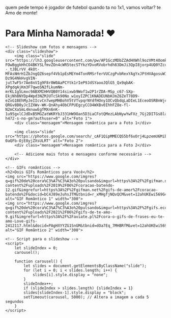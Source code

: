 <!DOCTYPE html>
<html lang="pt-br">
<head>
    <meta charset="UTF-8">
    <meta name="viewport" content="width=device-width, initial-scale=1.0">
    <title>Te Amo!</title>
</head>
<body>
    <p>quem pede tempo é jogador de futebol quando ta no 1x1, vamos voltar? te Amo de monte!</p>
</body>
</html>

<!DOCTYPE html>
<html lang="pt-br">
<head>
    <meta charset="UTF-8">
    <meta name="viewport" content="width=device-width, initial-scale=1.0">
    <title>&#x2764;</title>
    <style>
        /* Estilos para o slideshow */
        .slideshow {
            max-width: 100%;
            max-height: 100%;
            margin: auto;
            text-align: center;
        }
        .slide {
            display: none;
            width: 100%;
            height: auto;
        }
        /* Estilos para as mensagens */
        .mensagem {
            margin-top: 20px;
            font-size: 20px;
            color: #333;
        }
    </style>
</head>
<body>
    <h1>Para Minha Namorada!  &#x2764;</h1>

    <!-- Slideshow com fotos e mensagens -->
    <div class="slideshow">
        <img class="slide" src="https://lh3.googleusercontent.com/pw/AP1GczMDbZZAdHXWhl9ozVMt4Oomk2bVj6lAe1qAQ-FOwBggkHhCO4BKYSLfmvZOn4cWR5tecSTYkzYDvoRVobrhdh83DmJi3QpI8jorp4UQ0YZcuuiQtg_xzJa65X5OHVJN9W6evhxulGNAwbLnTQKuRTl_JC4eyrAMsIjPlu9Z28Jv6KSAi62G8_fzALy--_tJBLrVV_4kOt-MFAsNHrH1ZbJngQZ6sepf4Vb1pEsMEYm4TonRMSrferVUCzgPvbRexYAgYxJPtHVAgosuWIJnkOlQDeUl3rwMgFtJGgweVdLdrVLZbvnkj9sMVkives37N6Z_jfJ6Q8DI6u-Dz9G4NkHvgVIN-jut7wF5r7Ae8nVIg9F8r0W0AaPCYtk1rIeP9JdSYaooJQlG5_Qx9qbAK-XPgdqAjKm3F7qwoSN2fLkumNm-mrKL1g5Lmxc9ABXMIHHVQB0Y14sixwb9Wof1w2P1rZDA-MSp_c67-SXp-EkjNhBNYDp4Wpd3NZMJUTcSk90No_w1oyIZPC1KNADEUNbHJmZ6ZeT78D9-eZxG1BEhMyJeIIcvCn7wepMHBohV5tVTvpqrNYdfHOny1OCvQbdqLaDIeL1EceoOSRBnWjcYXdMVBD19r4FgLyLt3PURgrYQlMufZ_HVR748RPvSRBfLMX6SNMMXudRaLAZSrsC3yAQMGuypk5NDdGVSY_OB00ZZ-QRGv8B0yJcIZXWv-WK-QnAhy4ObCFPUEgcyCCO4WXBv0IhhFZ8e-fl-N2mCXaSmL4knuwEgfMXn6nK-1u95gxlCJdDxB5MGZatWKRYbJ331HW9Oan5D3iaCFotQMezLAbNywYwFXz_7Gj2DITGs8la5XpNU6LqPt9Ofgo2AMrqOF0d83ozd9F4A1gsP40pcVAmJGd8fYFHrVdWWXVuzvi5F=w1052-h472-s-no-gm?authuser=0" alt="Foto 1">
        <div class="mensagem">Mensagem romântica para a Foto 1</div>

        <img class="slide" src="https://photos.google.com/search/_cAF1QipMMECQS5bf6xOrj4LpzemU6Mibh0GNc37U_/photo/AF1QipP5lkRc_XIjY3tpywl0-0aQFb-OjE8yjZXsULRT" alt="Foto 2">
        <div class="mensagem">Mensagem romântica para a Foto 2</div>

        <!-- Adicione mais fotos e mensagens conforme necessário -->
    </div>

    <!-- GIFs românticos -->
    <h2>Dois GIFs Românticos para Você</h2>
    <img src="https://www.google.com/imgres?q=gif%20de%20cora%C3%A7%C3%A3o%20pulsando&imgurl=https%3A%2F%2Fgifman.net%2Fwp-content%2Fuploads%2F2019%2F06%2Fcoracao-batendo-12.gif&imgrefurl=https%3A%2F%2Fgifman.net%2Fgifs-de-amor%2Fcoracao-batendo%2F&docid=bC4J89eJuhsJTM&tbnid=r_xMHgfjNQvQCM&vet=12ahUKEwi569G41YGFAxUsD7kGHSoMAgkQM3oECGEQAA..i&w=400&h=294&hcb=2&ved=2ahUKEwi569G41YGFAxUsD7kGHSoMAgkQM3oECGEQAA" alt="GIF Romântico 1" width="300">
    <img src="https://www.google.com/imgres?q=gif%20de%20cora%C3%A7%C3%A3o%20pulsando&imgurl=https%3A%2F%2Fgifs.eco.br%2Fwp-content%2Fuploads%2F2021%2F06%2Fgifs-de-te-amo-9.gif&imgrefurl=https%3A%2F%2Faviate.pl%2Fcora-o-gifs-de-frases-eu-te-amo-Love-gifs-2412117.html&docid=PAgHXYYZG1SnGM&tbnid=dOa7Eq_7MHBRfM&vet=12ahUKEwi569G41YGFAxUsD7kGHSoMAgkQM3oECDgQAA..i&w=397&h=283&hcb=2&ved=2ahUKEwi569G41YGFAxUsD7kGHSoMAgkQM3oECDgQAA" alt="GIF Romântico 2" width="300">

    <!-- Script para o slideshow -->
    <script>
        let slideIndex = 0;
        carousel();

        function carousel() {
            let slides = document.getElementsByClassName("slide");
            for (let i = 0; i < slides.length; i++) {
                slides[i].style.display = "none";
            }
            slideIndex++;
            if (slideIndex > slides.length) {slideIndex = 1}
            slides[slideIndex-1].style.display = "block";
            setTimeout(carousel, 5000); // Altera a imagem a cada 5 segundos
        }
    </script>
</body>
</html>
